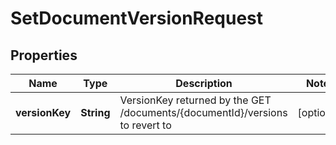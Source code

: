 

# SetDocumentVersionRequest


## Properties

| Name | Type | Description | Notes |
|------------ | ------------- | ------------- | -------------|
|**versionKey** | **String** | VersionKey returned by the GET /documents/{documentId}/versions to revert to |  [optional] |



